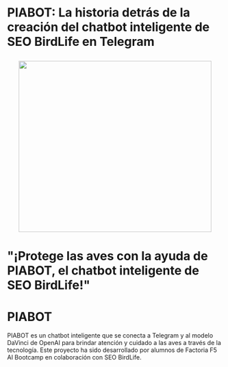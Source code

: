 <h1 align="center">
  <p align="left">PIABOT: La historia detrás de la creación del chatbot inteligente de SEO BirdLife en Telegram
</p>
  <img align="center" width="450" height="400" src="https://user-images.githubusercontent.com/108665441/229458783-2cf57206-b23e-4b6a-809f-5eb929e31e0e.png">

</h1>

# "¡Protege las aves con la ayuda de PIABOT, el chatbot inteligente de SEO BirdLife!"

# PIABOT 
PIABOT es un chatbot inteligente que se conecta a Telegram y al modelo DaVinci de OpenAI para brindar atención y cuidado a las aves a través de la tecnología. Este proyecto ha sido desarrollado por alumnos de Factoria F5 AI Bootcamp en colaboración con SEO BirdLife.
